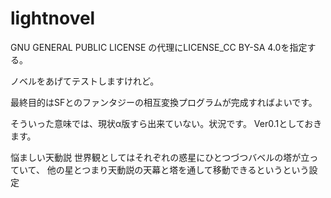 # lightnovel

GNU GENERAL PUBLIC LICENSE
の代理にLICENSE_CC BY-SA 4.0を指定する。

ノベルをあげてテストしますけれど。

最終目的はSFとのファンタジーの相互変換プログラムが完成すればよいです。

そういった意味では、現状α版すら出来ていない。状況です。
Ver0.1としておきます。

悩ましい天動説
世界観としてはそれぞれの惑星にひとつづつバベルの塔が立っていて、
他の星とつまり天動説の天幕と塔を通して移動できるというという設定
